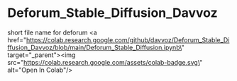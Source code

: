 # Deforum_Stable_Diffusion_Davvoz
short file name for deforum
<a href=\"https://colab.research.google.com/github/davvoz/Deforum_Stable_Diffusion_Davvoz/blob/main/Deforum_Stable_Diffusion.ipynb\" target=\"_parent\"><img src=\"https://colab.research.google.com/assets/colab-badge.svg\" alt=\"Open In Colab\"/></a>
